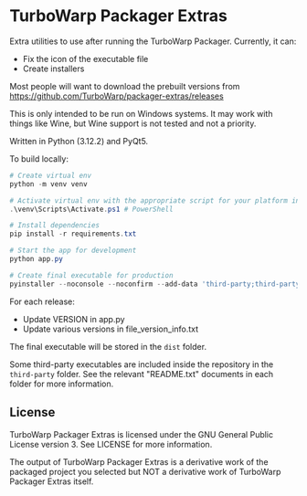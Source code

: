 # TurboWarp Packager Extras

Extra utilities to use after running the TurboWarp Packager. Currently, it can:

 - Fix the icon of the executable file
 - Create installers

Most people will want to download the prebuilt versions from https://github.com/TurboWarp/packager-extras/releases

This is only intended to be run on Windows systems. It may work with things like Wine, but Wine support is not tested and not a priority.

Written in Python (3.12.2) and PyQt5.

To build locally:

```powershell
# Create virtual env
python -m venv venv

# Activate virtual env with the appropriate script for your platform in venv/Scripts, eg.
.\venv\Scripts\Activate.ps1 # PowerShell

# Install dependencies
pip install -r requirements.txt

# Start the app for development
python app.py

# Create final executable for production
pyinstaller --noconsole --noconfirm --add-data 'third-party;third-party' --add-data 'icon.png;.' --name "turbowarp-packager-extras" --version-file file_version_info.txt --icon icon.ico app.py
```

For each release:

 - Update VERSION in app.py
 - Update various versions in file_version_info.txt

The final executable will be stored in the `dist` folder.

Some third-party executables are included inside the repository in the `third-party` folder. See the relevant "README.txt" documents in each folder for more information.

## License

TurboWarp Packager Extras is licensed under the GNU General Public License version 3. See LICENSE for more information.

The output of TurboWarp Packager Extras is a derivative work of the packaged project you selected but NOT a derivative work of TurboWarp Packager Extras itself.
